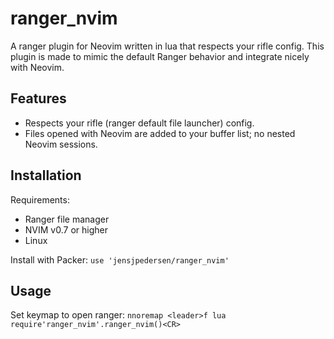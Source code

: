 # ranger_nvim
A ranger plugin for Neovim written in lua that respects your rifle config. 
This plugin is made to mimic the default Ranger behavior and integrate nicely
with Neovim.  

## Features 
* Respects your rifle (ranger default file launcher) config. 
* Files opened with Neovim are added to your buffer list; no nested Neovim
  sessions.

## Installation 
Requirements: 
* Ranger file manager 
* NVIM v0.7 or higher
* Linux

Install with Packer: 
`use 'jensjpedersen/ranger_nvim'` 

## Usage
Set keymap to open ranger: 
`nnoremap <leader>f lua require'ranger_nvim'.ranger_nvim()<CR>` 





